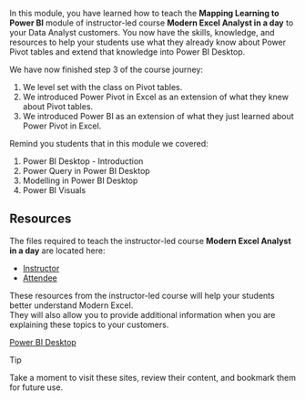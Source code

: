 In this module, you have learned how to teach the **Mapping Learning to Power BI** module of instructor-led course **Modern Excel Analyst in a day** to your Data Analyst customers.
You now have the skills, knowledge, and resources to help your students use what they already know about Power Pivot tables and extend that knowledge into Power BI Desktop.

We have now finished step 3 of the course journey:
1. We level set with the class on Pivot tables.
1. We introduced Power Pivot in Excel as an extension of what they knew about Pivot tables.
1. We introduced Power BI as an extension of what they just learned about Power Pivot in Excel.


Remind you students that in this module we covered:
1. Power BI Desktop - Introduction
1. Power Query in Power BI Desktop
1. Modelling in Power BI Desktop
1. Power BI Visuals

## Resources
The files required to teach the instructor-led course **Modern Excel Analyst in a day** are located here:  
- [Instructor](https://assetsprod.microsoft.com/mpn/maiad-instructor.zip)
- [Attendee](https://assetsprod.microsoft.com/mpn/maiad-attendee.zip)

These resources from the instructor-led course will help your students better understand Modern Excel.  
They will also allow you to provide additional information when you are explaining these topics to your customers.

[Power BI Desktop](https://www.microsoft.com/en-us/download/details.aspx?id=58494)

> [!TIP]
> Take a moment to visit these sites, review their content, and bookmark them for future use.